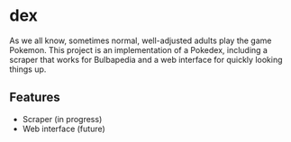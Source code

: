 # dex

As we all know, sometimes normal, well-adjusted adults play the game
Pokemon. This project is an implementation of a Pokedex, including a scraper that works for Bulbapedia and a web interface for quickly looking things up.

## Features

- Scraper (in progress)
- Web interface (future)
